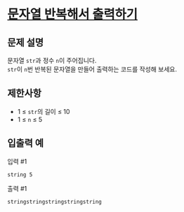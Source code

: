 # [문자열 반복해서 출력하기](https://school.programmers.co.kr/learn/courses/30/lessons/181950)

## 문제 설명

문자열 `str`과 정수 `n`이 주어집니다.<br>
`str`이 `n`번 반복된 문자열을 만들어 출력하는 코드를 작성해 보세요.

## 제한사항

- 1 ≤ `str`의 길이 ≤ 10
- 1 ≤ `n` ≤ 5

## 입출력 예

입력 #1

```
string 5
```

출력 #1

```
stringstringstringstringstring
```
